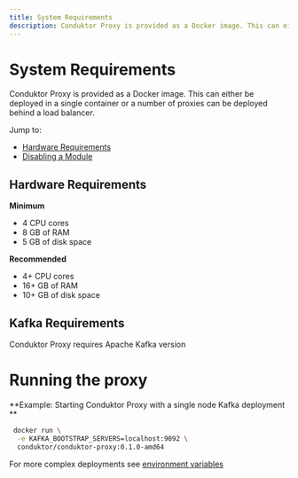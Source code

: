 ```yaml
---
title: System Requirements
description: Conduktor Proxy is provided as a Docker image. This can either be deployed in a single container or a number of proxies can be deployed behind a load balancer.
---
```


# System Requirements

Conduktor Proxy is provided as a Docker image. This can either be deployed in a single container or a number of proxies can be deployed behind a load balancer.

Jump to:

- [Hardware Requirements](#hardware-requirements)
- [Disabling a Module](#disabling-a-module)

## Hardware Requirements

**Minimum**

- 4 CPU cores
- 8 GB of RAM
- 5 GB of disk space

**Recommended**

- 4+ CPU cores
- 16+ GB of RAM
- 10+ GB of disk space

## Kafka Requirements

Conduktor Proxy requires Apache Kafka version

# Running the proxy

**Example: Starting Conduktor Proxy with a single node Kafka deployment **

```bash
 docker run \
  -e KAFKA_BOOTSTRAP_SERVERS=localhost:9092 \
  conduktor/conduktor-proxy:0.1.0-amd64
```

For more complex deployments see [environment variables](../configuration/env-variables)
